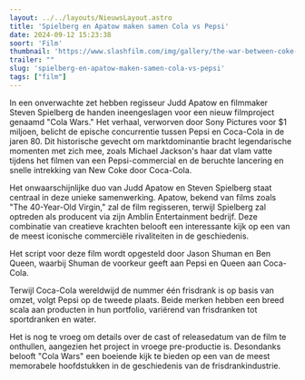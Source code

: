 ```yaml
---
layout: ../../layouts/NieuwsLayout.astro
title: 'Spielberg en Apatow maken samen Cola vs Pepsi'
date: 2024-09-12 15:23:38
soort: 'Film'
thumbnail: 'https://www.slashfilm.com/img/gallery/the-war-between-coke-and-pepsi-is-getting-a-movie-from-the-most-unlikely-duo-imaginable/intro-1726085244.jpg'
trailer: ""
slug: 'spielberg-en-apatow-maken-samen-cola-vs-pepsi'
tags: ["film"]
---
```


In een onverwachte zet hebben regisseur Judd Apatow en filmmaker Steven Spielberg de handen ineengeslagen voor een nieuw filmproject genaamd "Cola Wars." Het verhaal, verworven door Sony Pictures voor $1 miljoen, belicht de epische concurrentie tussen Pepsi en Coca-Cola in de jaren 80. Dit historische gevecht om marktdominantie bracht legendarische momenten met zich mee, zoals Michael Jackson's haar dat vlam vatte tijdens het filmen van een Pepsi-commercial en de beruchte lancering en snelle intrekking van New Coke door Coca-Cola.

Het onwaarschijnlijke duo van Judd Apatow en Steven Spielberg staat centraal in deze unieke samenwerking. Apatow, bekend van films zoals "The 40-Year-Old Virgin," zal de film regisseren, terwijl Spielberg zal optreden als producent via zijn Amblin Entertainment bedrijf. Deze combinatie van creatieve krachten belooft een interessante kijk op een van de meest iconische commerciële rivaliteiten in de geschiedenis.

Het script voor deze film wordt opgesteld door Jason Shuman en Ben Queen, waarbij Shuman de voorkeur geeft aan Pepsi en Queen aan Coca-Cola.

Terwijl Coca-Cola wereldwijd de nummer één frisdrank is op basis van omzet, volgt Pepsi op de tweede plaats. Beide merken hebben een breed scala aan producten in hun portfolio, variërend van frisdranken tot sportdranken en water.

Het is nog te vroeg om details over de cast of releasedatum van de film te onthullen, aangezien het project in vroege pre-productie is. Desondanks belooft "Cola Wars" een boeiende kijk te bieden op een van de meest memorabele hoofdstukken in de geschiedenis van de frisdrankindustrie.
